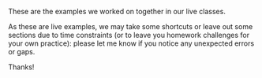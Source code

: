 These are the examples we worked on together in our live classes.

As these are live examples, we may take some shortcuts or leave out some sections due to time constraints (or to leave you homework challenges for your own practice): please let me know if you notice any unexpected errors or gaps.

Thanks!
